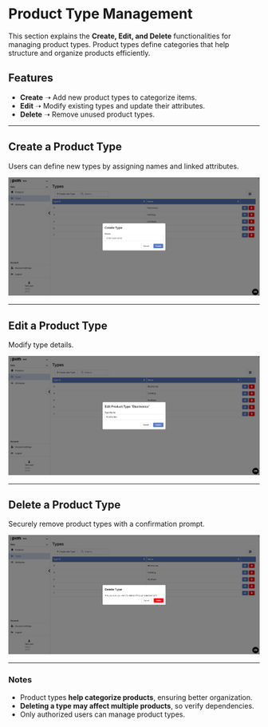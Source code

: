 # Product Type Management  

This section explains the **Create, Edit, and Delete** functionalities for managing product types. Product types define categories that help structure and organize products efficiently.

## Features  
- **Create** ➝ Add new product types to categorize items.  
- **Edit** ➝ Modify existing types and update their attributes.  
- **Delete** ➝ Remove unused product types.  

---

## Create a Product Type  
Users can define new types by assigning names and linked attributes.  

![Create Product Type](https://github.com/Richievdheij/Mini-pim/blob/master/public/images/pim/Types/create-type.png?raw=true)


---

## Edit a Product Type  
Modify type details.

![Edit Product Type](public\images\pim\Types\edit-type.png)  

---

## Delete a Product Type  
Securely remove product types with a confirmation prompt.  

![Delete Product Type](public\images\pim\Types\delete-type.png)  

---

### Notes  
- Product types **help categorize products**, ensuring better organization.  
- **Deleting a type may affect multiple products**, so verify dependencies.  
- Only authorized users can manage product types.  